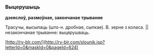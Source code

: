 ### Выцерушыць
**дзеяслоў, размоўнае, закончанае трыванне**

Трасучы, высыпаць (што-н. дробнае, сыпкае). В. зерне з коласа. || незакончанае трыванне: выцярушваць.

<a rel="author">[http://rv-blr.com/](http://rv-blr.com/slounik.jsp?letterId=0&maskId=0&pageId=624)</a>
